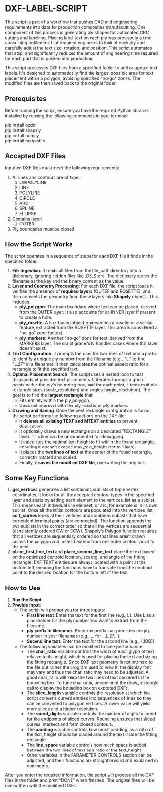 # DXF-LABEL-SCRIPT

This script is part of a workflow that pushes CAD and engineering requirements into data for production composites manufacutring. One component of this process is generating ply shapes for automated CNC cutting and labelling. Placing label text on each ply was previsouly a time consuming bottleneck that required engineers to look at each ply and carefully adjust the text size, rotation, and position. This script automates that step, and significantly reduces the amount of engineering time required for each part that is pushed into production. 

This script processes DXF files from a specified folder to add or update text labels. It's designed to automatically find the largest possible area for text placement within a polygon, avoiding specified "no-go" zones. The modified files are then saved back to the original folder.

## Prerequisites

Before running the script, ensure you have the required Python libraries installed by running the following commands in your terminal:

pip install ezdxf  
pip install shapely  
pip install numpy  
pip install matplotlib

## Accepted DXF Files

Inputted DXF files must meet the following requirements:

1. All lines and contours are of type:
    1. LWPOLYLINE
    2. LINE
    3. POLYLINE
    4. CIRCLE
    5. ARC
    6. SPLINE
    7. ELLIPSE
2. Contains layer:
    1. OUTER
3. Ply boundaries must be closed  

## How the Script Works

The script operates in a sequence of steps for each DXF file it finds in the specified folder:

1. **File Ingestion**: It reads all files from the file_path directory into a dictionary, ignoring hidden files like .DS_Store. The dictionary stores the filename as the key and the binary content as the value.
2. **Layer and Geometry Processing**: For each DXF file, the script loads it, verifies the presence of **required layers** (OUTER and ROSETTE), and then converts the geometry from these layers into **Shapely** objects. This includes:
    - **ply_polygon**: The main boundary where text can be placed, derived from the OUTER layer. It also accounts for an INNER layer if present to create a hole.
    - **ply_rosette**: A line-based object representing a rosette or a similar feature, extracted from the ROSETTE layer. This area is considered a "no-go" zone for text.
    - **ply_markers**: Another "no-go" zone for text, derived from the MARKERS layer. The script gracefully handles cases where this layer doesn't exist.
3. **Text Configuration**: It prompts the user for two lines of text and a prefix to identify a unique ply number from the filename (e.g., "L." to find "L.27" in a filename). It then calculates the optimal aspect ratio for a rectangle to fit the specified text.
4. **Optimal Placement Search**: The script uses a nested loop to test thousands of possible text placements. It iterates through a grid of points within the ply's bounding box, and for each point, it tests multiple rectangle sizes (scale_resolution) and angles (angle_resolution). The goal is to find the **largest rectangle** that:
    - Fits entirely within the ply_polygon.
    - Does not intersect with the ply_rosette or ply_markers.
5. **Drawing and Saving**: Once the best rectangle configuration is found, the script performs the following actions on the DXF file:
    - It **deletes all existing TEXT and MTEXT entities** to prevent duplication.
    - It optionally draws a new rectangle on a dedicated "RECTANGLE" layer. This line can be uncommented for debugging.
    - It calculates the optimal text height to fit within the found rectangle, ensuring it doesn't exceed max_text_height (set to 1 inch).
    - It places the **two lines of text** at the center of the found rectangle, correctly rotated and scaled.
    - Finally, it **saves the modified DXF file**, overwriting the original.

## Some Key Functions

1. **get_vertices** generates a list containing sublists of tuple vertex coordinates. It looks for all the accepted contour types in the specified layer and starts by adding each element to the vertices_list as a sublist. This means each individual line element, or arc, for example is in its own sublist. Once all the initial contours are populated into the vertices_list, **sort_curves** looks at their vertices and combines sublists that have coincident terminal points (are connected). The function appends the two sublists in the correct order so that all the vertices are sequential (consistently ordered CW or CCW). Shapely’s Polygon function requires that all vertices are sequentially ordered so that lines aren’t drawn across the polygon and instead extend from one outer contour point to the next.
2. **place_first_line_text** and **place_second_line_text** place the text based on the optimized centroid location, scaling, and angle of the fitting rectangle. DXF TEXT entities are always located with a point at the bottom left, meaning the functions have to translate from the centroid point to the desired location for the bottom left of the text.

## How to Use

1. **Run the Script**
2. **Provide Input**:
    - The script will prompt you for three inputs:
        - **First line text**: Enter the text for the first line (e.g., L). Use L as a placeholder for the ply number you want to extract from the filename.
        - **ply prefix in filenames**: Enter the prefix that precedes the ply number in your filenames (e.g., L. for ...L.27...).
        - **Second line text**: Enter the text for the second line (e.g., {JOB}).
    - The following variables can be modified to tune performance:
        - The **char_ratio** variable controls the width of each glyph of text relative to its height, which is used for placing the text and sizing the fitting rectangle. Since DXF text geometry is not intrinsic to the file but rather the program used to view it, the display font may vary and thus the char_ratio may need to be adjusted. A good char_ratio will keep the two lines of text centered in the bounding box. To tune char ratio, uncomment the draw_rectangle call to display the bounding box on exported DXFs.
        - The **slice_length** variable controls the resolution at which the script converts curved entities into sequences of lines so they can be converted to polygon vertices. A lower value will yield more slices and a higher resolution.
        - The **round_digits** variable controls the number of digits to round for the endpoints of sliced curves. Rounding ensures that sliced curves intersect and form closed contours.
        - The **padding** variable controls how much padding, as a ratio of the text_height should be placed around the text inside the fitting rectangle
        - The **line_space** variable controls how much space is added between the two lines of text as a ratio of the text_height
        - Other variables in the PARAMETER CONTROLS section can be adjusted, and their functions are straightforward and explained in comments.

After you enter the required information, the script will process all the DXF files in the folder and print “DONE” when finished. The original files will be overwritten with the modified DXFs.
